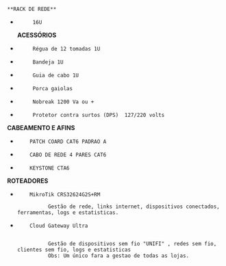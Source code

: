     **RACK DE REDE** 

-          16U

     **ACESSÓRIOS**

-          Régua de 12 tomadas 1U
-          Bandeja 1U
-          Guia de cabo 1U
-          Porca gaiolas 
-          Nobreak 1200 Va ou +
-          Protetor contra surtos (DPS)  127/220 volts  

**CABEAMENTO E AFINS**

-         PATCH COARD CAT6 PADRAO A
-         CABO DE REDE 4 PARES CAT6
-         KEYSTONE CTA6 

**ROTEADORES**

-         MikroTik CRS32624G2S+RM

                Gestão de rede, links internet, dispositivos conectados, ferramentas, logs e estatisticas.

-         Cloud Gateway Ultra


                Gestão de dispositivos sem fio "UNIFI" , redes sem fio, clientes sem fio, logs e estatisticas 
                Obs: Um único fara a gestao de todas as lojas.
    


